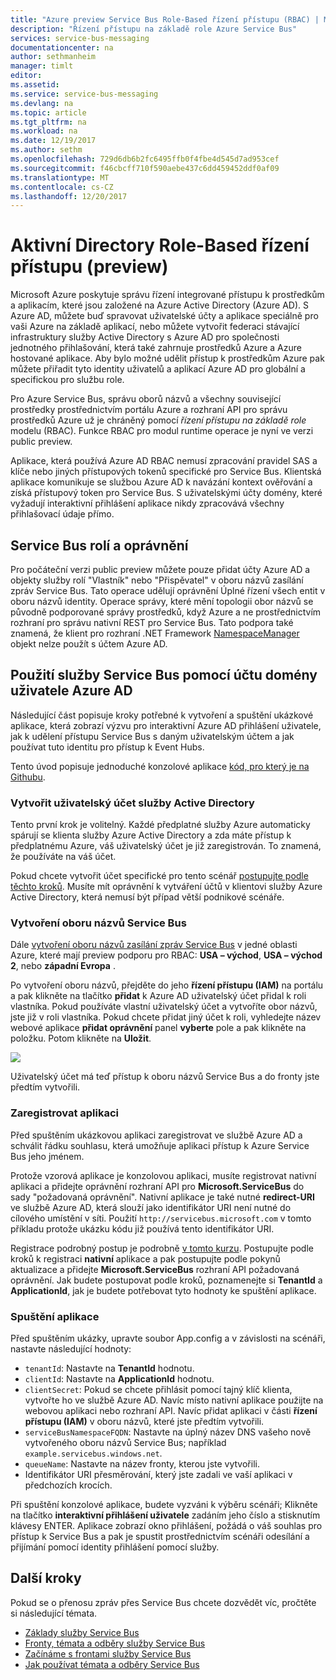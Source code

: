 ```yaml
---
title: "Azure preview Service Bus Role-Based řízení přístupu (RBAC) | Microsoft Docs"
description: "Řízení přístupu na základě role Azure Service Bus"
services: service-bus-messaging
documentationcenter: na
author: sethmanheim
manager: timlt
editor: 
ms.assetid: 
ms.service: service-bus-messaging
ms.devlang: na
ms.topic: article
ms.tgt_pltfrm: na
ms.workload: na
ms.date: 12/19/2017
ms.author: sethm
ms.openlocfilehash: 729d6db6b2fc6495ffb0f4fbe4d545d7ad953cef
ms.sourcegitcommit: f46cbcff710f590aebe437c6dd459452ddf0af09
ms.translationtype: MT
ms.contentlocale: cs-CZ
ms.lasthandoff: 12/20/2017
---
```

# <a name="active-directory-role-based-access-control-preview"></a>Aktivní Directory Role-Based řízení přístupu (preview)

Microsoft Azure poskytuje správu řízení integrované přístupu k prostředkům a aplikacím, které jsou založené na Azure Active Directory (Azure AD). S Azure AD, můžete buď spravovat uživatelské účty a aplikace speciálně pro vaši Azure na základě aplikací, nebo můžete vytvořit federaci stávající infrastruktury služby Active Directory s Azure AD pro společnosti jednotného přihlašování, která také zahrnuje prostředků Azure a Azure hostované aplikace. Aby bylo možné udělit přístup k prostředkům Azure pak můžete přiřadit tyto identity uživatelů a aplikací Azure AD pro globální a specifickou pro službu role.

Pro Azure Service Bus, správu oborů názvů a všechny související prostředky prostřednictvím portálu Azure a rozhraní API pro správu prostředků Azure už je chráněný pomocí *řízení přístupu na základě role* modelu (RBAC). Funkce RBAC pro modul runtime operace je nyní ve verzi public preview. 

Aplikace, která používá Azure AD RBAC nemusí zpracování pravidel SAS a klíče nebo jiných přístupových tokenů specifické pro Service Bus. Klientská aplikace komunikuje se službou Azure AD k navázání kontext ověřování a získá přístupový token pro Service Bus. S uživatelskými účty domény, které vyžadují interaktivní přihlášení aplikace nikdy zpracovává všechny přihlašovací údaje přímo.

## <a name="service-bus-roles-and-permissions"></a>Service Bus rolí a oprávnění

Pro počáteční verzi public preview můžete pouze přidat účty Azure AD a objekty služby rolí "Vlastník" nebo "Přispěvatel" v oboru názvů zasílání zpráv Service Bus. Tato operace udělují oprávnění Úplné řízení všech entit v oboru názvů identity. Operace správy, které mění topologii obor názvů se původně podporované správy prostředků, když Azure a ne prostřednictvím rozhraní pro správu nativní REST pro Service Bus. Tato podpora také znamená, že klient pro rozhraní .NET Framework [NamespaceManager](/dotnet/api/microsoft.servicebus.namespacemanager) objekt nelze použít s účtem Azure AD.  

## <a name="use-service-bus-with-an-azure-ad-domain-user-account"></a>Použití služby Service Bus pomocí účtu domény uživatele Azure AD

Následující část popisuje kroky potřebné k vytvoření a spuštění ukázkové aplikace, která zobrazí výzvu pro interaktivní Azure AD přihlášení uživatele, jak k udělení přístupu Service Bus s daným uživatelským účtem a jak používat tuto identitu pro přístup k Event Hubs. 

Tento úvod popisuje jednoduché konzolové aplikace [kód, pro který je na Githubu](https://github.com/Azure/azure-service-bus/tree/master/samples/DotNet/Microsoft.ServiceBus.Messaging/RoleBasedAccessControl).

### <a name="create-an-active-directory-user-account"></a>Vytvořit uživatelský účet služby Active Directory

Tento první krok je volitelný. Každé předplatné služby Azure automaticky spárují se klienta služby Azure Active Directory a zda máte přístup k předplatnému Azure, váš uživatelský účet je již zaregistrován. To znamená, že používáte na váš účet. 

Pokud chcete vytvořit účet specifické pro tento scénář [postupujte podle těchto kroků](../automation/automation-create-aduser-account.md). Musíte mít oprávnění k vytváření účtů v klientovi služby Azure Active Directory, která nemusí být případ větší podnikové scénáře.

### <a name="create-a-service-bus-namespace"></a>Vytvoření oboru názvů Service Bus

Dále [vytvoření oboru názvů zasílání zpráv Service Bus](service-bus-create-namespace-portal.md) v jedné oblasti Azure, které mají preview podporu pro RBAC: **USA – východ**, **USA – východ 2**, nebo **západní Evropa** . 

Po vytvoření oboru názvů, přejděte do jeho **řízení přístupu (IAM)** na portálu a pak klikněte na tlačítko **přidat** k Azure AD uživatelský účet přidal k roli vlastníka. Pokud používáte vlastní uživatelský účet a vytvoříte obor názvů, jste již v roli vlastníka. Pokud chcete přidat jiný účet k roli, vyhledejte název webové aplikace **přidat oprávnění** panel **vyberte** pole a pak klikněte na položku. Potom klikněte na **Uložit**.

![](./media/service-bus-role-based-access-control/rbac1.PNG)

Uživatelský účet má teď přístup k oboru názvů Service Bus a do fronty jste předtím vytvořili.
 
### <a name="register-the-application"></a>Zaregistrovat aplikaci

Před spuštěním ukázkovou aplikaci zaregistrovat ve službě Azure AD a schválit řádku souhlasu, která umožňuje aplikaci přístup k Azure Service Bus jeho jménem. 

Protože vzorová aplikace je konzolovou aplikaci, musíte registrovat nativní aplikaci a přidejte oprávnění rozhraní API pro **Microsoft.ServiceBus** do sady "požadovaná oprávnění". Nativní aplikace je také nutné **redirect-URI** ve službě Azure AD, která slouží jako identifikátor URI není nutné do cílového umístění v síti. Použití `http://servicebus.microsoft.com` v tomto příkladu protože ukázku kódu již používá tento identifikátor URI.

Registrace podrobný postup je podrobně [v tomto kurzu](../active-directory/develop/active-directory-integrating-applications.md). Postupujte podle kroků k registraci **nativní** aplikace a pak postupujte podle pokynů aktualizace a přidejte **Microsoft.ServiceBus** rozhraní API požadovaná oprávnění. Jak budete postupovat podle kroků, poznamenejte si **TenantId** a **ApplicationId**, jak je budete potřebovat tyto hodnoty ke spuštění aplikace.

### <a name="run-the-app"></a>Spuštění aplikace

Před spuštěním ukázky, upravte soubor App.config a v závislosti na scénáři, nastavte následující hodnoty:

- `tenantId`: Nastavte na **TenantId** hodnotu.
- `clientId`: Nastavte na **ApplicationId** hodnotu. 
- `clientSecret`: Pokud se chcete přihlásit pomocí tajný klíč klienta, vytvořte ho ve službě Azure AD. Navíc místo nativní aplikace použijte na webovou aplikaci nebo rozhraní API. Navíc přidat aplikaci v části **řízení přístupu (IAM)** v oboru názvů, které jste předtím vytvořili.
- `serviceBusNamespaceFQDN`: Nastavte na úplný název DNS vašeho nově vytvořeného oboru názvů Service Bus; například `example.servicebus.windows.net`.
- `queueName`: Nastavte na název fronty, kterou jste vytvořili.
- Identifikátor URI přesměrování, který jste zadali ve vaší aplikaci v předchozích krocích.
 
Při spuštění konzolové aplikace, budete vyzváni k výběru scénáři; Klikněte na tlačítko **interaktivní přihlášení uživatele** zadáním jeho číslo a stisknutím klávesy ENTER. Aplikace zobrazí okno přihlášení, požádá o váš souhlas pro přístup k Service Bus a pak je spustit prostřednictvím scénáři odesílání a přijímání pomocí identity přihlášení pomocí služby.

## <a name="next-steps"></a>Další kroky

Pokud se o přenosu zpráv přes Service Bus chcete dozvědět víc, pročtěte si následující témata.

* [Základy služby Service Bus](service-bus-fundamentals-hybrid-solutions.md)
* [Fronty, témata a odběry služby Service Bus](service-bus-queues-topics-subscriptions.md)
* [Začínáme s frontami služby Service Bus](service-bus-dotnet-get-started-with-queues.md)
* [Jak používat témata a odběry Service Bus](service-bus-dotnet-how-to-use-topics-subscriptions.md)